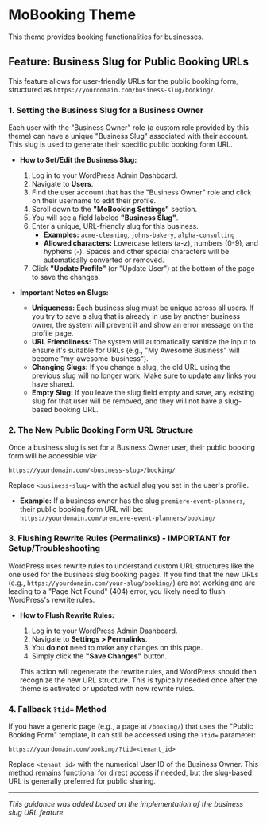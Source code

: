 # MoBooking Theme

This theme provides booking functionalities for businesses.

## Feature: Business Slug for Public Booking URLs

This feature allows for user-friendly URLs for the public booking form, structured as `https://yourdomain.com/business-slug/booking/`.

### 1. Setting the Business Slug for a Business Owner

Each user with the "Business Owner" role (a custom role provided by this theme) can have a unique "Business Slug" associated with their account. This slug is used to generate their specific public booking form URL.

- **How to Set/Edit the Business Slug:**

  1.  Log in to your WordPress Admin Dashboard.
  2.  Navigate to **Users**.
  3.  Find the user account that has the "Business Owner" role and click on their username to edit their profile.
  4.  Scroll down to the **"MoBooking Settings"** section.
  5.  You will see a field labeled **"Business Slug"**.
  6.  Enter a unique, URL-friendly slug for this business.
      - **Examples:** `acme-cleaning`, `johns-bakery`, `alpha-consulting`
      - **Allowed characters:** Lowercase letters (a-z), numbers (0-9), and hyphens (-). Spaces and other special characters will be automatically converted or removed.
  7.  Click **"Update Profile"** (or "Update User") at the bottom of the page to save the changes.

- **Important Notes on Slugs:**
  - **Uniqueness:** Each business slug must be unique across all users. If you try to save a slug that is already in use by another business owner, the system will prevent it and show an error message on the profile page.
  - **URL Friendliness:** The system will automatically sanitize the input to ensure it's suitable for URLs (e.g., "My Awesome Business" will become "my-awesome-business").
  - **Changing Slugs:** If you change a slug, the old URL using the previous slug will no longer work. Make sure to update any links you have shared.
  - **Empty Slug:** If you leave the slug field empty and save, any existing slug for that user will be removed, and they will not have a slug-based booking URL.

### 2. The New Public Booking Form URL Structure

Once a business slug is set for a Business Owner user, their public booking form will be accessible via:

`https://yourdomain.com/<business-slug>/booking/`

Replace `<business-slug>` with the actual slug you set in the user's profile.

- **Example:** If a business owner has the slug `premiere-event-planners`, their public booking form URL will be:
  `https://yourdomain.com/premiere-event-planners/booking/`

### 3. Flushing Rewrite Rules (Permalinks) - IMPORTANT for Setup/Troubleshooting

WordPress uses rewrite rules to understand custom URL structures like the one used for the business slug booking pages. If you find that the new URLs (e.g., `https://yourdomain.com/your-slug/booking/`) are not working and are leading to a "Page Not Found" (404) error, you likely need to flush WordPress's rewrite rules.

- **How to Flush Rewrite Rules:**

  1.  Log in to your WordPress Admin Dashboard.
  2.  Navigate to **Settings > Permalinks**.
  3.  You **do not** need to make any changes on this page.
  4.  Simply click the **"Save Changes"** button.

  This action will regenerate the rewrite rules, and WordPress should then recognize the new URL structure. This is typically needed once after the theme is activated or updated with new rewrite rules.

### 4. Fallback `?tid=` Method

If you have a generic page (e.g., a page at `/booking/`) that uses the "Public Booking Form" template, it can still be accessed using the `?tid=` parameter:

`https://yourdomain.com/booking/?tid=<tenant_id>`

Replace `<tenant_id>` with the numerical User ID of the Business Owner. This method remains functional for direct access if needed, but the slug-based URL is generally preferred for public sharing.

---

_This guidance was added based on the implementation of the business slug URL feature._
